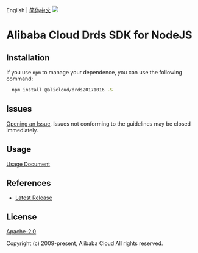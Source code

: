 English | [简体中文](README-CN.md)
![](https://aliyunsdk-pages.alicdn.com/icons/AlibabaCloud.svg)

# Alibaba Cloud Drds SDK for NodeJS

## Installation
If you use `npm` to manage your dependence, you can use the following command:

```sh
  npm install @alicloud/drds20171016 -S
```

## Issues
[Opening an Issue](https://github.com/aliyun/alibabacloud-typescript-sdk/issues/new), Issues not conforming to the guidelines may be closed immediately.

## Usage
[Usage Document](https://github.com/aliyun/alibabacloud-typescript-sdk/blob/master/docs/Usage-EN.md#quick-examples)

## References
* [Latest Release](https://github.com/aliyun/alibabacloud-typescript-sdk/)

## License
[Apache-2.0](http://www.apache.org/licenses/LICENSE-2.0)

Copyright (c) 2009-present, Alibaba Cloud All rights reserved.
